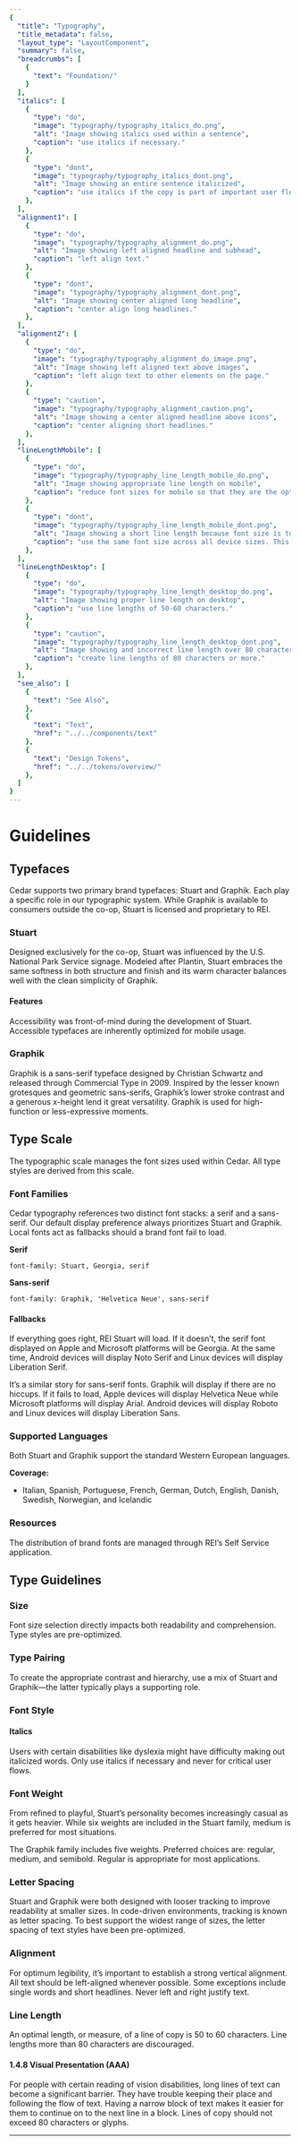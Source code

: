 ```yaml
---
{
  "title": "Typography",
  "title_metadata": false,
  "layout_type": "LayoutComponent",
  "summary": false,
  "breadcrumbs": [
    {
      "text": "Foundation/"
    }
  ],
  "italics": [
    {
      "type": "do",
      "image": "typography/typography_italics_do.png",
      "alt": "Image showing italics used within a sentence",
      "caption": "use italics if necessary."
    },
    {
      "type": "dont",
      "image": "typography/typography_italics_dont.png",
      "alt": "Image showing an entire sentence italicized",
      "caption": "use italics if the copy is part of important user flows."
    },
  ],
  "alignment1": [
    {
      "type": "do",
      "image": "typography/typography_alignment_do.png",
      "alt": "Image showing left aligned headline and subhead",
      "caption": "left align text."
    },
    {
      "type": "dont",
      "image": "typography/typography_alignment_dont.png",
      "alt": "Image showing center aligned long headline",
      "caption": "center align long headlines."
    },
  ],
  "alignment2": [
    {
      "type": "do",
      "image": "typography/typography_alignment_do_image.png",
      "alt": "Image showing left aligned text above images",
      "caption": "left align text to other elements on the page."
    },
    {
      "type": "caution",
      "image": "typography/typography_alignment_caution.png",
      "alt": "Image showing a center aligned headline above icons",
      "caption": "center aligning short headlines."
    },
  ],
  "lineLengthMobile": [
    {
      "type": "do",
      "image": "typography/typography_line_length_mobile_do.png",
      "alt": "Image showing appropriate line length on mobile",
      "caption": "reduce font sizes for mobile so that they are the optimal line length."
    },
    {
      "type": "dont",
      "image": "typography/typography_line_length_mobile_dont.png",
      "alt": "Image showing a short line length because font size is too big",
      "caption": "use the same font size across all device sizes. This will create incorrect line lengths on certain devices."
    },
  ],
  "lineLengthDesktop": [
    {
      "type": "do",
      "image": "typography/typography_line_length_desktop_do.png",
      "alt": "Image showing proper line length on desktop",
      "caption": "use line lengths of 50-60 characters."
    },
    {
      "type": "caution",
      "image": "typography/typography_line_length_desktop_dont.png",
      "alt": "Image showing and incorrect line length over 80 characters",
      "caption": "create line lengths of 80 characters or more."
    },
  ],
  "see_also": [
    {
      "text": "See Also",
    },
    {
      "text": "Text",
      "href": "../../components/text"
    },
    {
      "text": "Design Tokens",
      "href": "../../tokens/overview/"
    },
  ]
}
---
```

<cdr-doc-table-of-contents-shell parentSelector='h2' childSelector='h3'>

# Guidelines

## Typefaces

Cedar supports two primary brand typefaces: Stuart and Graphik. Each play a specific role in our typographic system. While Graphik is available to consumers outside the co-op, Stuart is licensed and proprietary to REI.


### Stuart

Designed exclusively for the co-op, Stuart was influenced by the U.S. National Park Service signage. Modeled after Plantin, Stuart embraces the same softness in both structure and finish and its warm character balances well with the clean simplicity of Graphik.

<cdr-img class="cdr-doc-article-img" alt="A mosaic showing the Stuart font in various sizes and colors" :src="$withBase(`/typography/typography_stuart.png`)" />

#### Features

Accessibility was front-of-mind during the development of Stuart. Accessible typefaces are inherently optimized for mobile usage.

<cdr-img class="cdr-doc-article-img" alt="An graphic highlighting the Stuart font's open terminals, optimal x-height, optimal stroke width, ligatures, and co-op diamond" :src="$withBase(`/typography/typography_stuart_features.png`)" />

### Graphik

Graphik is a sans-serif typeface designed by Christian Schwartz and released through Commercial Type in 2009. Inspired by the lesser known grotesques and geometric sans-serifs, Graphik’s lower stroke contrast and a generous x-height lend it great versatility. Graphik is used for high-function or less-expressive moments.

<cdr-img class="cdr-doc-article-img" alt="A mosaic showing the Graphik font in various sizes and colors" :src="$withBase(`/typography/typography_graphik.png`)" />

## Type Scale

The typographic scale manages the font sizes used within Cedar. All type styles are derived from this scale.

<cdr-img class="cdr-doc-article-img" alt="A graphic displaying the range of sizes available for headings" :src="$withBase(`/typography/typography_type-scale.png`)" />

### Font Families

Cedar typography references two distinct font stacks: a serif and a sans-serif. Our default display preference always prioritizes Stuart and Graphik. Local fonts act as fallbacks should a brand font fail to load.

**Serif**

`font-family: Stuart, Georgia, serif`

**Sans-serif**

`font-family: Graphik, 'Helvetica Neue', sans-serif`

#### Fallbacks

If everything goes right, REI Stuart will load. If it doesn’t, the serif font displayed on Apple and Microsoft platforms will be Georgia. At the same time, Android devices will display Noto Serif and Linux devices will display Liberation Serif.

It’s a similar story for sans-serif fonts. Graphik will display if there are no hiccups. If it fails to load, Apple devices will display Helvetica Neue while Microsoft platforms will display Arial. Android devices will display Roboto and Linux devices will display Liberation Sans.

### Supported Languages

Both Stuart and Graphik support the standard Western European languages.

**Coverage:**

+ Italian, Spanish, Portuguese, French, German, Dutch, English, Danish, Swedish, Norwegian, and Icelandic


### Resources

The distribution of brand fonts are managed through REI’s Self Service application.


## Type Guidelines


### Size

Font size selection directly impacts both readability and comprehension. Type styles are pre-optimized.

<cdr-img class="cdr-doc-article-img" alt="A mosaic of various examples of typographic hierarchy" :src="$withBase(`/typography/typography_type_guidelines_size.png`)" />


### Type Pairing

To create the appropriate contrast and hierarchy, use a mix of Stuart and Graphik—the latter typically plays a supporting role.

<cdr-img class="cdr-doc-article-img" alt="A graphic showing mixed usage of Stuart and Graphik typefaces" :src="$withBase(`/typography/typography_type_guidelines_type-pairing.png`)" />

### Font Style


#### Italics

Users with certain disabilities like dyslexia might have difficulty making out italicized words. Only use italics if necessary and never for critical user flows.

<do-dont :examples="$page.frontmatter.italics" />

### Font Weight

From refined to playful, Stuart’s personality becomes increasingly casual as it gets heavier. While six weights are included in the Stuart family, medium is preferred for most situations.

<cdr-img class="cdr-doc-article-img" alt="A graphic showing various Stuart font weights, highlighting Medium" :src="$withBase(`/typography/typography_type_guidelines_font-weight_stuart.png`)" />

The Graphik family includes five weights. Preferred choices are: regular, medium, and semibold. Regular is appropriate for most applications.

<cdr-img class="cdr-doc-article-img" alt="A graphic showing various Graphik font weights, highlighting Semibold, Medium, and Regular" :src="$withBase(`/typography/typography_type_guidelines_font-weight_graphik.png`)" />


### Letter Spacing

Stuart and Graphik were both designed with looser tracking to improve readability at smaller sizes. In code-driven environments, tracking is known as letter spacing. To best support the widest range of sizes, the letter spacing of text styles have been pre-optimized.

<cdr-img class="cdr-doc-article-img" alt="A graphic showing the difference between default and pre-optimized letter spacing" :src="$withBase(`/typography/typography_type_guidelines_letter-spacing.png`)" />


### Alignment

For optimum legibility, it’s important to establish a strong vertical alignment. All text should be left-aligned whenever possible. Some exceptions include single words and short headlines. Never left and right justify text.


<do-dont :examples="$page.frontmatter.alignment1" />

<do-dont :examples="$page.frontmatter.alignment2" />


### Line Length

An optimal length, or measure, of a line of copy is 50 to 60 characters. Line lengths more than 80 characters are discouraged.

<cdr-img class="cdr-doc-article-img" alt="A graphic showing how long a line of copy should be on mobile and desktop" :src="$withBase(`/typography/typography_type_guidelines_line-length.png`)" />

<do-dont :examples="$page.frontmatter.lineLengthMobile" />

<do-dont :examples="$page.frontmatter.lineLengthDesktop" />

#### 1.4.8 Visual Presentation (AAA)

For people with certain reading of vision disabilities, long lines of text can become a significant barrier. They have trouble keeping their place and following the flow of text. Having a narrow block of text makes it easier for them to continue on to the next line in a block. Lines of copy should not exceed 80 characters or glyphs. 



<hr/>

</cdr-doc-table-of-contents-shell>
